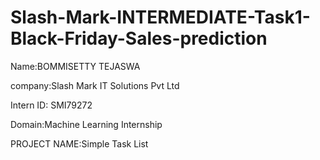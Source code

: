 # Slash-Mark-INTERMEDIATE-Task1-Black-Friday-Sales-prediction
Name:BOMMISETTY TEJASWA

company:Slash Mark IT Solutions Pvt Ltd

Intern ID: SMI79272

Domain:Machine Learning Internship

PROJECT NAME:Simple Task List
